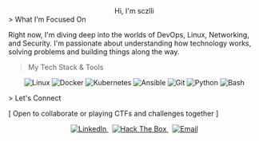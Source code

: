 <div align="center">
Hi, I'm sczlli

</div>
> What I'm Focused On

Right now, I'm diving deep into the worlds of DevOps, Linux, Networking, and Security. I'm passionate about understanding how technology works, solving problems and building things along the way.
> My Tech Stack & Tools

<p align="center">
<img src="https://img.shields.io/badge/Linux-FCC624?style=for-the-badge&logo=linux&logoColor=black" alt="Linux"/>
  <img src="https://img.shields.io/badge/Docker-2496ED?style=for-the-badge&logo=docker&logoColor=white" alt="Docker"/>
  <img src="https://img.shields.io/badge/Kubernetes-326CE5?style=for-the-badge&logo=kubernetes&logoColor=white" alt="Kubernetes"/>
  <img src="https://img.shields.io/badge/Ansible-EE0000?style=for-the-badge&logo=ansible&logoColor=white" alt="Ansible"/>
  <img src="https://img.shields.io/badge/Git-F05032?style=for-the-badge&logo=git&logoColor=white" alt="Git"/>
  <img src="https://img.shields.io/badge/Python-3776AB?style=for-the-badge&logo=python&logoColor=white" alt="Python"/>
  <img src="https://img.shields.io/badge/Bash-4EAA25?style=for-the-badge&logo=GNU%20Bash&logoColor=white" alt="Bash"/>
</p>
> Let's Connect

[ Open to collaborate or playing CTFs and challenges together ]

<p align="center">
<a href="https://www.google.com/search?q=https://www.linkedin.com/in/alessandro-scalzulli-abb99a15a/">
<img src="https://www.google.com/search?q=https://img.shields.io/badge/LinkedIn-0077B5%3Fstyle%3Dfor-the-badge%26logo%3Dlinkedin%26logoColor%3Dwhite" alt="LinkedIn"/>
</a>
&nbsp;
<a href="https://www.google.com/search?q=https://app.hackthebox.com/profile/YOUR-USER-ID">
<img src="https://www.google.com/search?q=https://img.shields.io/badge/Hack_The_Box-1F2F3D%3Fstyle%3Dfor-the-badge%26logo%3Dhackthebox%26logoColor%3Dwhite" alt="Hack The Box"/>
</a>
&nbsp;
<a href="mailto:alessandro.scalzulli809@gmail.com">
<img src="https://www.google.com/search?q=https://img.shields.io/badge/Contact_Me-D14836%3Fstyle%3Dfor-the-badge%26logo%3Dgmail%26logoColor%3Dwhite" alt="Email"/>
</a>
</p>
